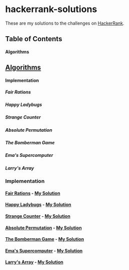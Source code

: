 # hackerrank-solutions

These are my solutions to the challenges on [HackerRank](https://www.hackerrank.com).


## Table of Contents

#### Algorithms


## [Algorithms](https://www.hackerrank.com/domains/algorithms)

#### Implementation
##### Fair Rations
##### Happy Ladybugs
##### Strange Counter
##### Absolute Permutation
##### The Bomberman Game
##### Ema's Supercomputer
##### Larry's Array


### Implementation

#### [Fair Rations](https://www.hackerrank.com/challenges/fair-rations) - [My Solution](./algorithms/fair-rations.cs)

#### [Happy Ladybugs](https://www.hackerrank.com/challenges/happy-ladybugs) - [My Solution](./algorithms/happy-ladybugs.cs)

#### [Strange Counter](https://www.hackerrank.com/challenges/strange-code) - [My Solution](./algorithms/strange-counter.cs)

#### [Absolute Permutation](https://www.hackerrank.com/challenges/absolute-permutation) - [My Solution](./algorithms/absolute-permutation.cs)

#### [The Bomberman Game](https://www.hackerrank.com/challenges/bomber-man) - [My Solution](./algorithms/the-bomberman-game.cs)

#### [Ema's Supercomputer](https://www.hackerrank.com/challenges/two-pluses) - [My Solution](./algorithms/emas-supercomputer.cs)

#### [Larry's Array](https://www.hackerrank.com/challenges/larrys-array) - [My Solution](./algorithms/larrys-array.cs)